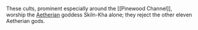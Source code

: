 These cults, prominent especially around the [[Pinewood Channel]], worship the [Aetherian](Aetherianism.md) goddess Skiln-Kha alone; they reject the other eleven Aetherian gods.